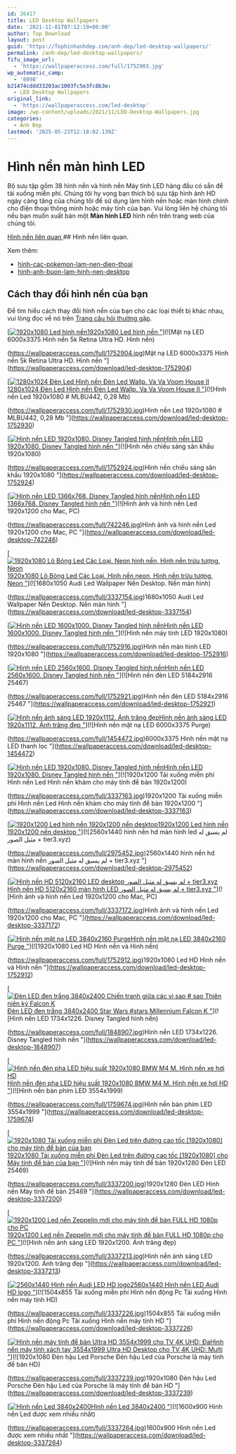 ```yaml
---
id: 26417
title: LED Desktop Wallpapers
date: '2021-11-01T07:12:19+00:00'
author: Top Download
layout: post
guid: 'https://Tophinhanhdep.com/anh-dep/led-desktop-wallpapers/'
permalink: /anh-dep/led-desktop-wallpapers/
fifu_image_url:
  - 'https://wallpaperaccess.com/full/1752903.jpg'
wp_automatic_camp:
  - '8098'
b21474cddd33203ac1003fc5e3fc8b3e:
  - LED Desktop Wallpapers
original_link:
  - 'https://wallpaperaccess.com/led-desktop'
image: /wp-content/uploads/2021/11/LED-Desktop-Wallpapers.jpg
categories:
  - Ảnh Đẹp
lastmod: '2025-05-23T12:18:02.139Z'
---
```

# Hình nền màn hình LED

Bộ sưu tập gồm 38 hình nền và hình nền Máy tính LED hàng đầu có sẵn để tải xuống miễn phí. Chúng tôi hy vọng bạn thích bộ sưu tập hình ảnh HD ngày càng tăng của chúng tôi để sử dụng làm hình nền hoặc màn hình chính cho điện thoại thông minh hoặc máy tính của bạn. Vui lòng liên hệ chúng tôi nếu bạn muốn xuất bản một **Màn hình LED** hình nền trên trang web của chúng tôi.

[Hình nền liên quan ](#related) ## Hình nền liên quan.

   
 Xem thêm:

   
- [hinh-cac-pokemon-lam-nen-dien-thoai](https://tophinhanhdep.com/anh-anime/hinh-cac-pokemon-lam-nen-dien-thoai/)
- [hinh-anh-buon-lam-hinh-nen-desktop](https://tophinhanhdep.com/hinh-anh-buon/hinh-anh-buon-lam-hinh-nen-desktop/)

## Cách thay đổi hình nền của bạn

Để tìm hiểu cách thay đổi hình nền của bạn cho các loại thiết bị khác nhau, vui lòng đọc về nó trên [Trang câu hỏi thường gặp](https://tophinhanhdep.com/faq/).

  
[[![1920x1080 Led hình nền](https://wallpaperaccess.com/full/1752903.jpg)1920x1080 Led hình nền "](https://wallpaperaccess.com/download/led-desktop-1752903)](![Mặt nạ LED 6000x3375 Hình nền 5k Retina Ultra HD.  Hình nền)

(https://wallpaperaccess.com/full/1752904.jpg)Mặt nạ LED 6000x3375 Hình nền 5k Retina Ultra HD. Hình nền "](https://wallpaperaccess.com/download/led-desktop-1752904)

[[![1280x1024 Đèn Led Hình nền Đèn Led Wallp.  Va Va Voom House II](https://wallpaperaccess.com/full/1752902.jpg)1280x1024 Đèn Led Hình nền Đèn Led Wallp. Va Va Voom House II "](https://wallpaperaccess.com/download/led-desktop-1752902)](![Hình nền Led 1920x1080 # MLBU442, 0,28 Mb)

(https://wallpaperaccess.com/full/1752930.jpg)Hình nền Led 1920x1080 # MLBU442, 0,28 Mb "](https://wallpaperaccess.com/download/led-desktop-1752930)

[[![Hình nền LED 1920x1080.  Disney Tangled hình nền](https://wallpaperaccess.com/full/1858912.jpg)Hình nền LED 1920x1080. Disney Tangled hình nền "](https://wallpaperaccess.com/download/led-desktop-1858912)](![Hình nền chiếu sáng sân khấu 1920x1080)

(https://wallpaperaccess.com/full/1752924.jpg)Hình nền chiếu sáng sân khấu 1920x1080 "](https://wallpaperaccess.com/download/led-desktop-1752924)

[[![Hình nền LED 1366x768.  Disney Tangled hình nền](https://wallpaperaccess.com/full/3337150.jpg)Hình nền LED 1366x768. Disney Tangled hình nền "](https://wallpaperaccess.com/download/led-desktop-3337150)](![Hình ảnh và hình nền Led 1920x1200 cho Mac, PC)

(https://wallpaperaccess.com/full/742246.jpg)Hình ảnh và hình nền Led 1920x1200 cho Mac, PC "](https://wallpaperaccess.com/download/led-desktop-742246)

[[![1920x1080 Lô Bóng Led Các Loại.  Neon hình nền, Hình nền trừu tượng, Neon](https://wallpaperaccess.com/full/3337152.jpg)1920x1080 Lô Bóng Led Các Loại. Hình nền neon, Hình nền trừu tượng, Neon "](https://wallpaperaccess.com/download/led-desktop-3337152)](![1680x1050 Audi Led Wallpaper Nền Desktop.  Nền màn hình)

(https://wallpaperaccess.com/full/3337154.jpg)1680x1050 Audi Led Wallpaper Nền Desktop. Nền màn hình "](https://wallpaperaccess.com/download/led-desktop-3337154)

[[![Hình nền LED 1600x1000.  Disney Tangled hình nền](https://wallpaperaccess.com/full/3337155.jpg)Hình nền LED 1600x1000. Disney Tangled hình nền "](https://wallpaperaccess.com/download/led-desktop-3337155)](![Hình nền máy tính LED 1920x1080)

(https://wallpaperaccess.com/full/1752916.jpg)Hình nền màn hình LED 1920x1080 "](https://wallpaperaccess.com/download/led-desktop-1752916)

[[![Hình nền LED 2560x1600.  Disney Tangled hình nền](https://wallpaperaccess.com/full/3337134.jpg)Hình nền LED 2560x1600. Disney Tangled hình nền "](https://wallpaperaccess.com/download/led-desktop-3337134)](![Hình nền đèn LED 5184x2916 25467)

(https://wallpaperaccess.com/full/1752921.jpg)Hình nền đèn LED 5184x2916 25467 "](https://wallpaperaccess.com/download/led-desktop-1752921)

[[![Hình nền ánh sáng LED 1920x1112.  Ánh trăng đẹp](https://wallpaperaccess.com/full/3337158.jpg)Hình nền ánh sáng LED 1920x1112. Ánh trăng đẹp "](https://wallpaperaccess.com/download/led-desktop-3337158)](![Hình nền mặt nạ LED 6000x3375 Purge)

(https://wallpaperaccess.com/full/1454472.jpg)6000x3375 Hình nền mặt nạ LED thanh lọc "](https://wallpaperaccess.com/download/led-desktop-1454472)

[[![Hình nền LED 1920x1080.  Disney Tangled hình nền](https://wallpaperaccess.com/full/3337160.jpg)Hình nền LED 1920x1080. Disney Tangled hình nền "](https://wallpaperaccess.com/download/led-desktop-3337160)](![1920x1200 Tải xuống miễn phí Hình nền Led Hình nền khảm cho máy tính để bàn 1920x1200)

(https://wallpaperaccess.com/full/3337163.jpg)1920x1200 Tải xuống miễn phí Hình nền Led Hình nền khảm cho máy tính để bàn 1920x1200 "](https://wallpaperaccess.com/download/led-desktop-3337163)

[[![1920x1200 Led hình nền 1920x1200 nền desktop](https://wallpaperaccess.com/full/1752944.jpg)1920x1200 Led hình nền 1920x1200 nền desktop "](https://wallpaperaccess.com/download/led-desktop-1752944)](![2560x1440 hình nền hd màn hình led لم يسبق له مثيل الصور + tier3.xyz)

(https://wallpaperaccess.com/full/2975452.jpg)2560x1440 hình nền hd màn hình nền لم يسبق له مثيل الصور + tier3.xyz "](https://wallpaperaccess.com/download/led-desktop-2975452)

 [[![Hình nền HD 5120x2160 LED desktop لم يسبق له مثيل الصور + tier3.xyz](https://wallpaperaccess.com/full/3337165.jpg)Hình nền HD 5120x2160 màn hình LED لم يسبق له مثيل الصور + tier3.xyz "](https://wallpaperaccess.com/download/led-desktop-3337165)](![Hình ảnh và hình nền Led 1920x1200 cho Mac, PC)

(https://wallpaperaccess.com/full/3337172.jpg)Hình ảnh và hình nền Led 1920x1200 cho Mac, PC "](https://wallpaperaccess.com/download/led-desktop-3337172)

[[![Hình nền mặt nạ LED 3840x2160 Purge](https://wallpaperaccess.com/full/1454561.jpg)Hình nền mặt nạ LED 3840x2160 Purge "](https://wallpaperaccess.com/download/led-desktop-1454561)](![1920x1080 Led HD Hình nền và Hình nền)

(https://wallpaperaccess.com/full/1752912.jpg)1920x1080 Led HD Hình nền và Hình nền "](https://wallpaperaccess.com/download/led-desktop-1752912)

[[![Đèn LED đen trắng 3840x2400 Chiến tranh giữa các vì sao # sao Thiên niên kỷ Falcon K](https://wallpaperaccess.com/full/3082465.jpg)Đèn LED đen trắng 3840x2400 Star Wars #stars Millennium Falcon K "](https://wallpaperaccess.com/download/led-desktop-3082465)](![Hình nền LED 1734x1226.  Disney Tangled hình nền)

(https://wallpaperaccess.com/full/1848907.jpg)Hình nền LED 1734x1226. Disney Tangled hình nền "](https://wallpaperaccess.com/download/led-desktop-1848907)

[[![Hình nền đèn pha LED hiệu suất 1920x1080 BMW M4 M.  Hình nền xe hơi HD](https://wallpaperaccess.com/full/3337180.jpg)Hình nền đèn pha LED hiệu suất 1920x1080 BMW M4 M. Hình nền xe hơi HD "](https://wallpaperaccess.com/download/led-desktop-3337180)](![Hình nền bàn phím LED 3554x1999)

(https://wallpaperaccess.com/full/1759674.jpg)Hình nền bàn phím LED 3554x1999 "](https://wallpaperaccess.com/download/led-desktop-1759674)

[[![1920x1080 Tải xuống miễn phí Đèn Led trên đường cao tốc [1920x1080] cho máy tính để bàn của bạn](https://wallpaperaccess.com/full/3337198.jpg)1920x1080 Tải xuống miễn phí Đèn Led trên đường cao tốc \[1920x1080\] cho Máy tính để bàn của bạn "](https://wallpaperaccess.com/download/led-desktop-3337198)](![Hình nền máy tính để bàn 1920x1280 Đèn LED 25469)

(https://wallpaperaccess.com/full/3337200.jpg)1920x1280 Đèn LED Hình nền Máy tính để bàn 25469 "](https://wallpaperaccess.com/download/led-desktop-3337200)

[[![1920x1200 Led nền Zeppelin mới cho máy tính để bàn FULL HD 1080p cho PC](https://wallpaperaccess.com/full/3083519.jpg)1920x1200 Led nền Zeppelin mới cho máy tính để bàn FULL HD 1080p cho PC "](https://wallpaperaccess.com/download/led-desktop-3083519)](![Hình nền ánh sáng LED 1920x1200.  Ánh trăng đẹp)

(https://wallpaperaccess.com/full/3337213.jpg)Hình nền ánh sáng LED 1920x1200. Ánh trăng đẹp "](https://wallpaperaccess.com/download/led-desktop-3337213)

[[![2560x1440 Hình nền Audi LED HD logo](https://wallpaperaccess.com/full/1752958.png)2560x1440 Hình nền LED Audi HD logo "](https://wallpaperaccess.com/download/led-desktop-1752958)](![1504x855 Tải xuống miễn phí Hình nền động Pc Tải xuống Hình nền máy tính HD)

(https://wallpaperaccess.com/full/3337226.jpg)1504x855 Tải xuống miễn phí Hình nền động Pc Tải xuống Hình nền máy tính HD "](https://wallpaperaccess.com/download/led-desktop-3337226)

[[![Hình nền máy tính để bàn Ultra HD 3554x1999 cho TV 4K UHD: Đa](https://wallpaperaccess.com/full/1759654.jpg)Hình nền máy tính xách tay 3554x1999 Ultra HD Desktop cho TV 4K UHD: Multi "](https://wallpaperaccess.com/download/led-desktop-1759654)](![1920x1080 Đèn hậu Led Porsche Đèn hậu Led của Porsche là máy tính để bàn HD)

(https://wallpaperaccess.com/full/3337239.jpg)1920x1080 Đèn hậu Led Porsche Đèn hậu Led của Porsche là máy tính để bàn HD "](https://wallpaperaccess.com/download/led-desktop-3337239)

[[![Hình nền Led 3840x2400](https://wallpaperaccess.com/full/3337242.jpg)Hình nền Led 3840x2400 "](https://wallpaperaccess.com/download/led-desktop-3337242)](![1600x900 Hình nền Led được xem nhiều nhất)

(https://wallpaperaccess.com/full/3337264.jpg)1600x900 Hình nền Led được xem nhiều nhất "](https://wallpaperaccess.com/download/led-desktop-3337264)

